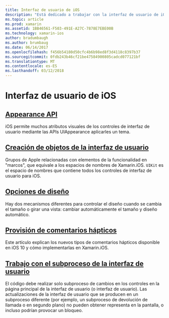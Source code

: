 ```yaml
---
title: Interfaz de usuario de iOS
description: "Está dedicado a trabajar con la interfaz de usuario de iOS en una aplicación de Xamarin.iOS."
ms.topic: article
ms.prod: xamarin
ms.assetid: 1BB46561-F503-491E-A27C-7878E7EBE00B
ms.technology: xamarin-ios
author: bradumbaugh
ms.author: brumbaug
ms.date: 06/14/2017
ms.openlocfilehash: f456b54180d50cfc4b6b98ed8f3d4118c8397b37
ms.sourcegitcommit: 0fdb243b46cf21be47584900805cadcd077121bf
ms.translationtype: MT
ms.contentlocale: es-ES
ms.lasthandoff: 03/12/2018
---
```

# <a name="user-interface-in-ios"></a>Interfaz de usuario de iOS

## <a name="appearance-apiintroduction-to-the-appearance-apimd"></a>[Appearance API](introduction-to-the-appearance-api.md)

iOS permite muchos atributos visuales de los controles de interfaz de usuario mediante las APIs UIAppearance aplicarles un tema.

## <a name="creating-user-interface-objectsiosuser-interfaceios-uicreating-ui-objectsmd"></a>[Creación de objetos de la interfaz de usuario](~/ios/user-interface/ios-ui/creating-ui-objects.md)

Grupos de Apple relacionadas con elementos de la funcionalidad en "marcos", que equivale a los espacios de nombres de Xamarin.iOS. `UIKit` es el espacio de nombres que contiene todos los controles de interfaz de usuario para iOS.

## <a name="layout-optionsiosuser-interfaceios-uilayout-optionsmd"></a>[Opciones de diseño](~/ios/user-interface/ios-ui/layout-options.md)

Hay dos mecanismos diferentes para controlar el diseño cuando se cambia el tamaño o girar una vista: cambiar automáticamente el tamaño y diseño automático.

## <a name="providing-haptic-feedbackiosuser-interfaceios-uihaptic-feedbackmd"></a>[Provisión de comentarios hápticos](~/ios/user-interface/ios-ui/haptic-feedback.md)

Este artículo explican los nuevos tipos de comentarios hápticos disponible en iOS 10 y cómo implementarlas en Xamarin.iOS.

## <a name="working-with-the-ui-threadiosuser-interfaceios-uiui-threadmd"></a>[Trabajo con el subproceso de la interfaz de usuario](~/ios/user-interface/ios-ui/ui-thread.md)

El código debe realizar solo subproceso de cambios en los controles en la página principal de la interfaz de usuario (o interfaz de usuario). Las actualizaciones de la interfaz de usuario que se producen en un subproceso diferente (por ejemplo, un subproceso de devolución de llamada o en segundo plano) no pueden obtener representa en la pantalla, o incluso podrían provocar un bloqueo.




